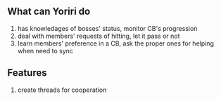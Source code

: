 ## What can Yoriri do

1. has knowledages of bosses' status, monitor CB's progression
2. deal with members' requests of hitting, let it pass or not
3. learn members' preference in a CB, ask the proper ones for helping when need to sync

## Features

1. create threads for cooperation

